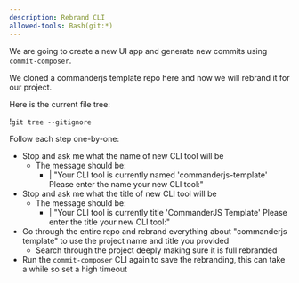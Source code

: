 ```yaml
---
description: Rebrand CLI
allowed-tools: Bash(git:*)
---
```


We are going to create a new UI app and generate new commits using `commit-composer`.

We cloned a commanderjs template repo here and now we will rebrand it for our project.

Here is the current file tree:

!`git tree --gitignore`

Follow each step one-by-one:
- Stop and ask me what the name of new CLI tool will be
    - The message should be:
      - |
        "Your CLI tool is currently named 'commanderjs-template'
        Please enter the name your new CLI tool:"
- Stop and ask me what the title of new CLI tool will be
    - The message should be:
      - |
        "Your CLI tool is currently title 'CommanderJS Template'
        Please enter the title your new CLI tool:"
- Go through the entire repo and rebrand everything about "commanderjs template" to use the project name and title you provided
  - Search through the project deeply making sure it is full rebranded
- Run the `commit-composer` CLI again to save the rebranding, this can take a while so set a high timeout
